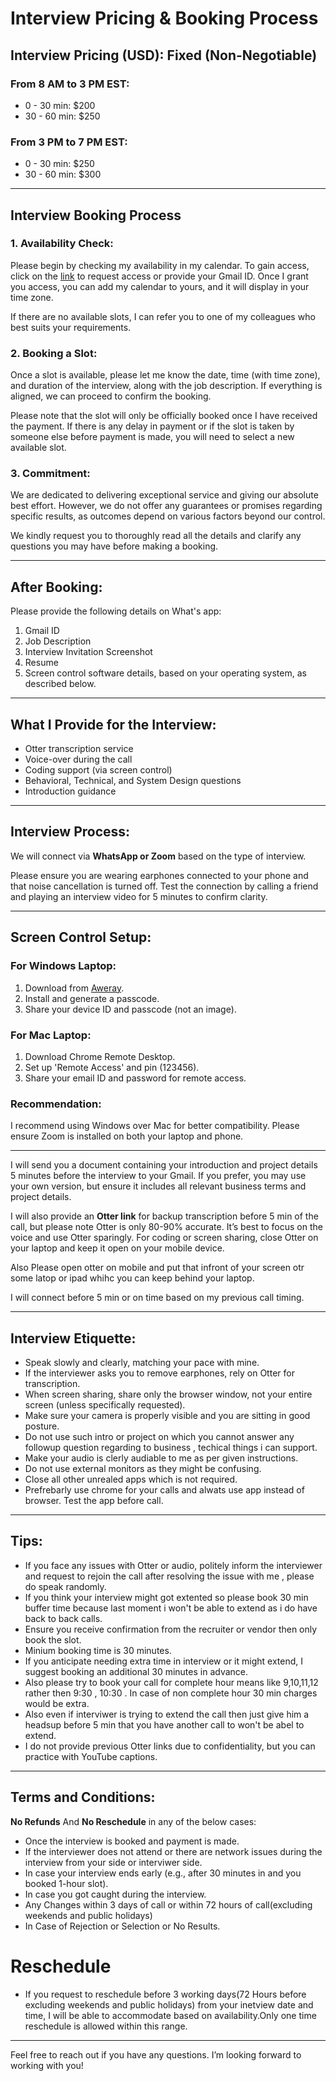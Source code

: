 # Interview Pricing & Booking Process

## Interview Pricing (USD): Fixed (Non-Negotiable)


### From 8 AM to 3 PM EST:
- 0  - 30 min: $200
- 30 - 60 min: $250

### From 3 PM to 7 PM EST:
- 0  - 30 min: $250
- 30 - 60 min: $300

---

## Interview Booking Process

### 1. Availability Check:
Please begin by checking my availability in my calendar. To gain access, click on the [link](https://calendar.google.com/calendar/u/0?cid=bmlybWFscmVud2FsQGdtYWlsLmNvbQ) to request access or provide your Gmail ID. Once I grant you access, you can add my calendar to yours, and it will display in your time zone.

If there are no available slots, I can refer you to one of my colleagues who best suits your requirements.

### 2. Booking a Slot:
Once a slot is available, please let me know the date, time (with time zone), and duration of the interview, along with the job description. If everything is aligned, we can proceed to confirm the booking.

Please note that the slot will only be officially booked once I have received the payment. If there is any delay in payment or if the slot is taken by someone else before payment is made, you will need to select a new available slot.

### 3. Commitment:
We are dedicated to delivering exceptional service and giving our absolute best effort. However, we do not offer any guarantees or promises regarding specific results, as outcomes depend on various factors beyond our control.

We kindly request you to thoroughly read all the details and clarify any questions you may have before making a booking.

---

## After Booking:

Please provide the following details on What's app:
1. Gmail ID
2. Job Description
3. Interview Invitation Screenshot
4. Resume
5. Screen control software details, based on your operating system, as described below.

---

## What I Provide for the Interview:
- Otter transcription service
- Voice-over during the call
- Coding support (via screen control)
- Behavioral, Technical, and System Design questions
- Introduction guidance

---

## Interview Process:

We will connect via **WhatsApp or Zoom** based on the type of interview.

Please ensure you are wearing earphones connected to your phone and that noise cancellation is turned off. Test the connection by calling a friend and playing an interview video for 5 minutes to confirm clarity.

---

## Screen Control Setup:

### For Windows Laptop:
1. Download from [Aweray](https://sun.aweray.com/en/download).
2. Install and generate a passcode.
3. Share your device ID and passcode (not an image).

### For Mac Laptop:
1. Download Chrome Remote Desktop.
2. Set up 'Remote Access' and pin (123456).
3. Share your email ID and password for remote access.

### Recommendation:
I recommend using Windows over Mac for better compatibility. Please ensure Zoom is installed on both your laptop and phone.

---

I will send you a document containing your introduction and project details 5 minutes before the interview to your Gmail. If you prefer, you may use your own version, but ensure it includes all relevant business terms and project details.

I will also provide an **Otter link** for backup transcription before 5 min of the call, but please note Otter is only 80-90% accurate. It’s best to focus on the voice and use Otter sparingly. For coding or screen sharing, close Otter on your laptop and keep it open on your mobile device.

Also Please open otter on mobile and put that infront of your screen otr some latop or ipad whihc you can keep behind your laptop.

I will connect before 5 min or on time based on my previous call timing.


---

## Interview Etiquette:

- Speak slowly and clearly, matching your pace with mine.
- If the interviewer asks you to remove earphones, rely on Otter for transcription.
- When screen sharing, share only the browser window, not your entire screen (unless specifically requested).
- Make sure your camera is properly visible and you are sitting in good posture.
- Do not use such intro or project on which you cannot answer any followup question regarding to business , techical things i can support.
- Make your audio is clerly audiable to me as per given instructions.
- Do not use external  monitors as they might be confusing.
- Close all other unrealed apps which is not required.
- Prefrebarly use chrome for your calls and alwats use app instead of browser. Test the app before call.

---

## Tips:

- If you face any issues with Otter or audio, politely inform the interviewer and request to rejoin the call after resolving the issue with me , please do speak randomly.
- If you think your interview might got extented so please book 30 min buffer time because last moment i won't be able to extend as i do have back to back calls.
- Ensure you receive confirmation from the recruiter or vendor then only book the slot.
- Minium booking time is 30 minutes.
- If you anticipate needing extra time in interview or it might extend, I suggest booking an additional 30 minutes in advance.
- Also please try to book your call for complete hour means like 9,10,11,12 rather then 9:30 , 10:30 . In case of non complete hour 30 min charges would be extra.
- Also even if interviwer is trying to extend the call then just give him a headsup before 5 min that you have another call to won't be abel to extend.
- I do not provide previous Otter links due to confidentiality, but you can practice with YouTube captions.
  
---

## Terms and Conditions:
**No Refunds** And **No Reschedule** in any of the below cases:
- Once the interview is booked and payment is made.
- If the interviewer does not attend or there are network issues during the interview from your side or interviwer side.
- In case your interview ends early (e.g., after 30 minutes in and you booked 1-hour slot).
- In case you got caught during the interview.
- Any Changes within 3 days of call or within 72 hours of call(excluding weekends and public holidays)
- In Case of Rejection or Selection or No Results.

# Reschedule 
- If you request to reschedule before 3 working days(72 Hours before excluding weekends and public holidays) from your inetview date and time, I will be able to accommodate based on availability.Only one time reschedule is allowed within this range.

---

Feel free to reach out if you have any questions. I’m looking forward to working with you!
